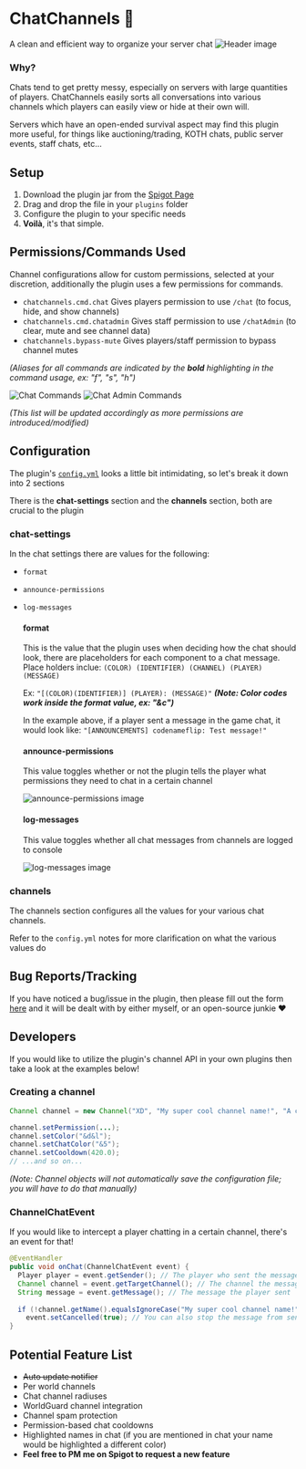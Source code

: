 # ChatChannels :speech_balloon:
A clean and efficient way to organize your server chat
![Header image](http://image.prntscr.com/image/21438b93033c412b9547644d2089a3c3.png)

### Why?
Chats tend to get pretty messy, especially on servers with large quantities of players. ChatChannels easily sorts all conversations into various channels which players can easily view or hide at their own will.

Servers which have an open-ended survival aspect may find this plugin more useful, for things like auctioning/trading, KOTH chats, public server events, staff chats, etc...

## Setup
1. Download the plugin jar from the [Spigot Page](https://www.spigotmc.org/resources/chatchannels.39100/)
2. Drag and drop the file in your `plugins` folder
3. Configure the plugin to your specific needs
4. **Voilà**, it's that simple.

## Permissions/Commands Used
Channel configurations allow for custom permissions, selected at your discretion, additionally the plugin uses a few permissions for commands.

- `chatchannels.cmd.chat` Gives players permission to use `/chat` (to focus, hide, and show channels)
- `chatchannels.cmd.chatadmin` Gives staff permission to use `/chatAdmin` (to clear, mute and see channel data)
- `chatchannels.bypass-mute` Gives players/staff permission to bypass channel mutes

_(Aliases for all commands are indicated by the **bold** highlighting in the command usage, ex: "f", "s", "h")_

![Chat Commands](http://image.prntscr.com/image/6897b3cefb194a94a3142b39938f4267.png)
![Chat Admin Commands](http://image.prntscr.com/image/76c006594986493ca93c2a39aa87273c.png)

_(This list will be updated accordingly as more permissions are introduced/modified)_

## Configuration
The plugin's [`config.yml`](https://github.com/codenameflip/ChatChannels/blob/master/src/main/resources/config.yml) looks a little bit intimidating, so let's break it down into 2 sections

There is the **chat-settings** section and the **channels** section, both are crucial to the plugin

### chat-settings
In the chat settings there are values for the following:
- `format`
- `announce-permissions`
- `log-messages`

  #### format
  This is the value that the plugin uses when deciding how the chat should look, there are placeholders for each component to a chat message. Place holders inclue: `(COLOR) (IDENTIFIER) (CHANNEL) (PLAYER) (MESSAGE)`
  
  Ex: `"[(COLOR)(IDENTIFIER)] (PLAYER): (MESSAGE)"`
  _**(Note: Color codes work inside the format value, ex: "&c")**_
  
  In the example above, if a player sent a message in the game chat, it would look like: `"[ANNOUNCEMENTS] codenameflip: Test message!"`
  
  #### announce-permissions
  This value toggles whether or not the plugin tells the player what permissions they need to chat in a certain channel
  
  ![announce-permissions image](http://image.prntscr.com/image/0df426357364498fa66b9f826e992c93.png)
  
  #### log-messages
  This value toggles whether all chat messages from channels are logged to console
  
  ![log-messages image](http://image.prntscr.com/image/64366f7358ca483e9000c836f415fc42.png)
  
### channels
The channels section configures all the values for your various chat channels.

Refer to the `config.yml` notes for more clarification on what the various values do 

## Bug Reports/Tracking
If you have noticed a bug/issue in the plugin, then please fill out the form [here](https://github.com/codenameflip/ChatChannels/issues/new) and it will be dealt with by either myself, or an open-source junkie :heart:

## Developers
If you would like to utilize the plugin's channel API in your own plugins then take a look at the examples below!

### Creating a channel
```java
Channel channel = new Channel("XD", "My super cool channel name!", "A channel for some dank memers"); // Identifier, Name, Description

channel.setPermission(...);
channel.setColor("&d&l");
channel.setChatColor("&5");
channel.setCooldown(420.0);
// ...and so on...
```

_(Note: Channel objects will not automatically save the configuration file; you will have to do that manually)_

### ChannelChatEvent
If you would like to intercept a player chatting in a certain channel, there's an event for that!

```java
@EventHandler
public void onChat(ChannelChatEvent event) {
  Player player = event.getSender(); // The player who sent the message
  Channel channel = event.getTargetChannel(); // The channel the message is sent to
  String message = event.getMessage(); // The message the player sent
  
  if (!channel.getName().equalsIgnoreCase("My super cool channel name!"))
    event.setCancelled(true); // You can also stop the message from sending to the channel as well!
}
```

## Potential Feature List
- ~~Auto update notifier~~
- Per world channels
- Chat channel radiuses
- WorldGuard channel integration
- Channel spam protection
- Permission-based chat cooldowns
- Highlighted names in chat (if you are mentioned in chat your name would be highlighted a different color)
- **Feel free to PM me on Spigot to request a new feature**
